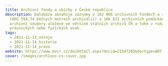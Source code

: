 ```yaml
---
title: Archivní fondy a sbírky v České republice
description: Databáze obsahuje záznamy o 162 066 archivních fondech a sbírkách
  (802 594,74 běžných metrech archiválií) a 166 821 archivních pomůckách. Jde o
  archivní soubory uložené ve většině státních archivů ČR a také v rukách
  právnických nebo fyzických osob.
tags:
  - 2021-11-13_zdroje
  - 2021-11-14_historie
  - 2021-11-14_pravo
website: https://www.mvcr.cz/docDetail.aspx?docid=21547265&doctype=ART
cover: /images/archives-cs-cover.jpg
---
```

